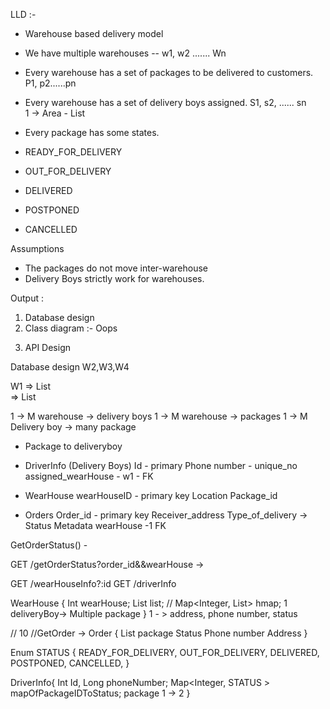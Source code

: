 LLD :-

- Warehouse based delivery model
- We have multiple warehouses -- w1, w2 ....... Wn
- Every warehouse has a set of packages to be delivered to customers.  P1, p2......pn

- Every warehouse has a set of delivery boys assigned. S1, s2, ...... sn  
  1 -> Area - List<DeliveryBoysData>
- Every package has some states.
- READY_FOR_DELIVERY
- OUT_FOR_DELIVERY
- DELIVERED
- POSTPONED
- CANCELLED

Assumptions
- The packages do not move inter-warehouse
- Delivery Boys strictly work for warehouses.

Output :
1) Database design
2) Class diagram :- Oops
3. API Design

Database design
W2,W3,W4

W1 => List<Deliveryboys>  
=> List<Packages>

1 -> M  warehouse -> delivery boys
1 -> M  warehouse -> packages
1 -> M  Delivery boy -> many package
* Package to deliveryboy
* DriverInfo (Delivery Boys)
  Id             - primary
  Phone number   - unique_no
  assigned_wearHouse - w1  - FK


* WearHouse
  wearHouseID - primary key
  Location
  Package_id
  
* Orders
  Order_id - primary key
  Receiver_address
  Type_of_delivery ->
  Status
  Metadata
  wearHouse -1  FK

GetOrderStatus()  -

GET /getOrderStatus?order_id&&wearHouse   ->

GET /wearHouseInfo?:id
GET /driverInfo

WearHouse  {
Int wearHouse;
List<DeliveryBoysInfo> list;
// Map<Integer, List<Packages>> hmap;  1 deliveryBoy-> Multiple package
}
1 - > address, phone number, status

// 10
//GetOrder ->
Order {
List<Pakages> package
Status
Phone number
Address
}

Enum STATUS {
READY_FOR_DELIVERY,
OUT_FOR_DELIVERY,
DELIVERED,
POSTPONED,
CANCELLED,
}

DriverInfo{
Int Id,
Long phoneNumber;
Map<Integer, STATUS > mapOfPackageIDToStatus;  package 1 -> 2
}







